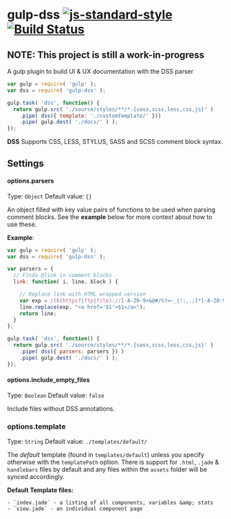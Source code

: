 # gulp-dss [![js-standard-style](https://img.shields.io/badge/code%20style-standard-brightgreen.svg)](http://standardjs.com/) [![Build Status](https://secure.travis-ci.org/DSSWG/gulp-dss.png?branch=master)](http://travis-ci.org/DSSWG/gulp-dss)

## NOTE: This project is still a work-in-progress

A gulp plugin to build UI &amp; UX documentation with the DSS parser

```javascript
var gulp = require( 'gulp' );
var dss = require( 'gulp-dss' );

gulp.task( 'dss', function() {
  return gulp.src( './source/styles/**/*.{sass,scss,less,css,js}' )
    .pipe( dss({ template: './customTemplate/' }))
    .pipe( gulp.dest( './docs/' ) );
});
```

**DSS** Supports CSS, LESS, STYLUS, SASS and SCSS comment block syntax.

## Settings

#### options.parsers

Type: `Object`
Default value: `{}`

An object filled with key value pairs of functions to be used when parsing comment blocks. See the **example** below for more context about how to use these.

**Example**:

```javascript
var gulp = require( 'gulp' );
var dss = require( 'gulp-dss' );

var parsers = { 
  // Finds @link in comment blocks
  link: function( i, line, block ) {

    // Replace link with HTML wrapped version
    var exp = /(b(https?|ftp|file)://[-A-Z0-9+&@#/%?=~_|!:,.;]*[-A-Z0-9+&@#/%=~_|])/ig;
    line.replace(exp, "<a href='$1'>$1</a>");
    return line;
  }
};

gulp.task( 'dss', function() {
  return gulp.src( './source/styles/**/*.{sass,scss,less,css,js}' )
    .pipe( dss({ parsers: parsers }) )
    .pipe( gulp.dest( './docs/' ) );
});
```

#### options.include_empty_files

Type: `Boolean`
Default value: `false`

Include files without DSS annotations.

### options.template

Type: `String`
Default value: `./templates/default/`

The *default* template (found in `templates/default`) unless you specify otherwise with the `templatePath` option. There is support for `.html`, `.jade` &amp; `handlebars` files by default and any files within the `assets` folder will be synced accordingly. 

**Default Template files:**

    - `index.jade` - a listing of all components, variables &amp; stats
    - `view.jade` - an individual component page 
